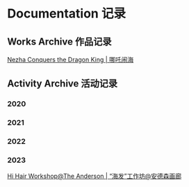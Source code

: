 # Documentation 记录

## Works Archive 作品记录
[Nezha Conquers the Dragon King | 哪吒闹海](/documentation/works/NezhaConquersTheDragonKing.md)

## Activity Archive 活动记录
### 2020
### 2021
### 2022
### 2023
[Hi Hair Workshop@The Anderson | “海发”工作坊@安德森画廊](/documentation/activities/in-person/hiHair.md)
